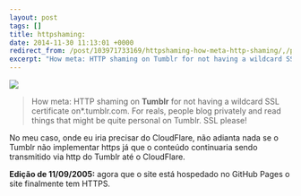 ```yaml
---
layout: post
tags: []
title: httpshaming:
date: 2014-11-30 11:13:01 +0000
redirect_from: /post/103971733169/httpshaming-how-meta-http-shaming/,/post/103971733169/
excerpt: "How meta: HTTP shaming on Tumblr for not having a wildcard SSL certificate on*.tumblr.com. For reals, people blog privately and read things that might be quite personal on Tumblr. SSL please!"
---
```


![](http://41.media.tumblr.com/975807338c327b30ab35e7bb221a0d95/tumblr_naf52uQHne1tjflgfo1_1280.jpg)

> How meta: HTTP shaming on **Tumblr** for not having a wildcard SSL
> certificate on\*.tumblr.com. For reals, people blog privately and read
> things that might be quite personal on Tumblr. SSL please!

No meu caso, onde eu iria precisar do CloudFlare, não adianta nada se o
Tumblr não implementar https já que o conteúdo continuaria sendo
transmitido via http do Tumblr até o CloudFlare.

**Edição de 11/09/2005:** agora que o site está hospedado no GitHub Pages o site finalmente tem HTTPS.

